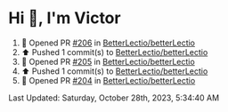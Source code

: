 <h1>Hi 👋, I'm Victor </h1>

<!--RECENT_ACTIVITY:start-->
1. 💪 Opened PR [#206](https://github.com/BetterLectio/betterLectio/pull/206) in [BetterLectio/betterLectio](https://github.com/BetterLectio/betterLectio)<br>
2. ⬆️ Pushed 1 commit(s) to [BetterLectio/betterLectio](https://github.com/BetterLectio/betterLectio)<br>
3. 💪 Opened PR [#205](https://github.com/BetterLectio/betterLectio/pull/205) in [BetterLectio/betterLectio](https://github.com/BetterLectio/betterLectio)<br>
4. ⬆️ Pushed 1 commit(s) to [BetterLectio/betterLectio](https://github.com/BetterLectio/betterLectio)<br>
5. 💪 Opened PR [#204](https://github.com/BetterLectio/betterLectio/pull/204) in [BetterLectio/betterLectio](https://github.com/BetterLectio/betterLectio)<br>
<!--RECENT_ACTIVITY:end-->

<!--RECENT_ACTIVITY:last_update-->
Last Updated: Saturday, October 28th, 2023, 5:34:40 AM
<!--RECENT_ACTIVITY:last_update_end-->
